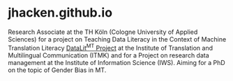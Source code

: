 # jhacken.github.io

Research Associate at the TH Köln (Cologne University of Applied Sciences) for a project on Teaching Data Literacy in the Context of Machine Translation Literacy [DataLit<sup>MT</sup> Project](https://itmk.github.io/The-DataLitMT-Project/) at the Institute of Translation and Multilingual Communication (ITMK) and for a Project on research data management at the Institute of Information Science (IWS). Aiming for a PhD on the topic of Gender Bias in MT.
